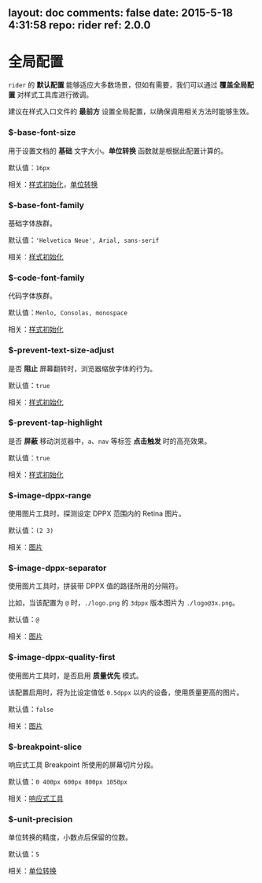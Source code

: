 layout: doc
comments: false
date: 2015-5-18 4:31:58
repo: rider
ref: 2.0.0
---

# 全局配置

`rider` 的 **默认配置** 能够适应大多数场景，但如有需要，我们可以通过 **覆盖全局配置** 对样式工具库进行微调。

建议在样式入口文件的 **最前方** 设置全局配置，以确保调用相关方法时能够生效。

### $-base-font-size

用于设置文档的 **基础** 文字大小。**单位转换** 函数就是根据此配置计算的。

默认值：`16px`

相关：[样式初始化](./initialize.html)，[单位转换](./unit.html)

### $-base-font-family

基础字体族群。

默认值：`'Helvetica Neue', Arial, sans-serif`

相关：[样式初始化](./initialize.html)

### $-code-font-family

代码字体族群。

默认值：`Menlo, Consolas, monospace`

相关：[样式初始化](./initialize.html)

### $-prevent-text-size-adjust

是否 **阻止** 屏幕翻转时，浏览器缩放字体的行为。

默认值：`true`

相关：[样式初始化](./initialize.html)

### $-prevent-tap-highlight

是否 **屏蔽** 移动浏览器中，`a`、`nav` 等标签 **点击触发** 时的高亮效果。

默认值：`true`

相关：[样式初始化](./initialize.html)

### $-image-dppx-range

使用图片工具时，探测设定 DPPX 范围内的 Retina 图片。

默认值：`(2 3)`

相关：[图片](./image.html)

### $-image-dppx-separator

使用图片工具时，拼装带 DPPX 值的路径所用的分隔符。

比如，当该配置为 `@` 时，`./logo.png` 的 `3dppx` 版本图片为 `./logo@3x.png`。

默认值：`@`

相关：[图片](./image.html)

### $-image-dppx-quality-first

使用图片工具时，是否启用 **质量优先** 模式。

该配置启用时，将为比设定值低 `0.5dppx` 以内的设备，使用质量更高的图片。

默认值：`false`

相关：[图片](./image.html)

### $-breakpoint-slice

响应式工具 Breakpoint 所使用的屏幕切片分段。

默认值：`0 400px 600px 800px 1050px`

相关：[响应式工具](./breakpoint.html)

### $-unit-precision

单位转换的精度，小数点后保留的位数。

默认值：`5`

相关：[单位转换](./unit.html)
